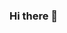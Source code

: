 ### Hi there 👋

<!--
**sravindusankalpa/sravindusankalpa** is a ✨ _special_ ✨ repository because its `README.md` (this file) appears on your GitHub profile.

Here are some ideas to get you started:

- 🔭 I’m currently working on ...
- 🌱 I’m currently learning ...computer science
- 👯 I’m looking to collaborate on ...
- 🤔 I’m looking for help with ...
- 💬 Ask me about ...
- 📫 How to reach me: ...sravindusankalpa@gmail.com
- 😄 Pronouns: ...
- ⚡ Fun fact: ...
-->
